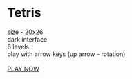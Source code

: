 # Tetris

size - 20x26 <br />
dark interface <br />
6 levels <br />
play with arrow keys (up arrow - rotation)
<br /><br />
[PLAY NOW](https://astghiik.github.io/tetris/)
